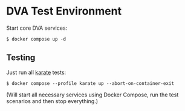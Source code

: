 # DVA Test Environment

Start core DVA services:
```console
$ docker compose up -d
```


## Testing

Just run all [karate](https://karatelabs.github.io/karate/) tests:
```console
$ docker compose --profile karate up --abort-on-container-exit
```

(Will start all necessary services using Docker Compose, run the test scenarios and then stop everything.)
